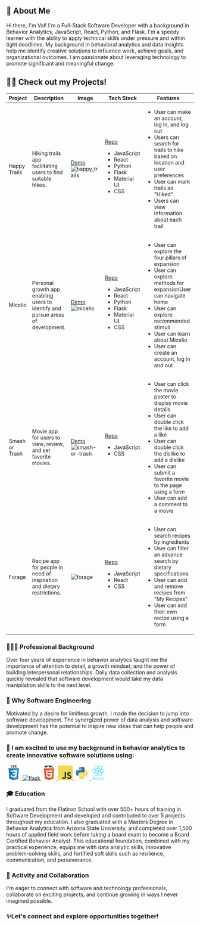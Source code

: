 ## 👋 About Me
Hi there, I'm Val! I'm a Full-Stack Software Developer with a background in Behavior Analytics, JavaScript, React, Python, and Flask. I'm a speedy learner with the ability to apply technical skills under pressure and within tight deadlines. My background in behavioral analytics and data insights help me identify creative solutions to influence work, achieve goals, and organizational outcomes. I am passionate about leveraging technology to promote significant and meaningful change.

## 🍿🎥 Check out my Projects!


| Project        | Description                                                         | Image           | Tech Stack                                       | Features                                                                                                      |
|----------------|---------------------------------------------------------------------|-----------------|--------------------------------------------------|---------------------------------------------------------------------------------------------------------------|
| Happy Trails   |  Hiking trails app facilitating users to find suitable hikes.|[Demo](https://www.youtube.com/watch?v=g_8xGVR43OQ)  ![happy_trails](https://github.com/vcali02/vcali02/assets/122405969/8acf48c5-3062-4055-8fc7-7c685c616dc2)|[Repo](https://github.com/vcali02/Happy_Trails) <ul><li>JavaScript</li><li>React</li><li>Python</li><li>Flask</li><li>Material UI</li><li>CSS</li></ul>|<ul><li>User can make an account, log in, and log out</li><li>Users can search for trails to hike based on location and user preferences</li><li>User can mark trails as "Hiked"</li><li>Users can view information about each trail</li></ul>                                                 |
| Micelio        | Personal growth app enabling users to identify and pursue areas of development. |[Demo](https://www.youtube.com/watch?v=HWcm-QKDm5g) ![micelio](https://github.com/vcali02/vcali02/assets/122405969/5c889672-c6f7-4b1f-96f8-c127d99d4bd6)| [Repo](https://github.com/vcali02/micelio) <ul><li>JavaScript</li><li>React</li><li>Python</li><li>Flask</li><li>Material UI</li><li>CSS</li></ul>|<ul><li>User can explore the four pillars of expansion</li><li>User can explore methods for expansionUser can navigate home</li><li>User can explore recommended stimuli</li><li>User can learn about Micelio</li><li>User can create an account, log in and out</li></ul>|
| Smash or Trash | Movie app for users to view, review, and set favorite movies. |[Demo](https://www.youtube.com/watch?v=7v81tOzrDYk) ![smash-or-trash](https://github.com/vcali02/vcali02/assets/122405969/a189c0b7-69f3-4a14-ba6d-c1e905855675)| [Repo](https://github.com/dxyz773/smash-or-trash) <ul><li>JavaScript</li><li>CSS</li></ul>|<ul><li>User can click the movie poster to display movie details</li><li>User can double click the like to add a like</li><li>User can double click the dislike to add a dislike</li><li>User can submit a favorite movie to the page using a form</li><li>User can add a comment to a movie</li><ul>|
| Forage         | Recipe app for people in need of inspiration and dietary restrictions.               | ![forage](https://github.com/vcali02/vcali02/assets/122405969/eda0429f-1edf-4913-a187-977c42113cfc)|     [Repo](https://github.com/vcali02/Forage_01) <ul><li>JavaScript</li><li>React</li><li>CSS</li></ul>|<ul><li>User can search recipes by ingredients</li><li>User can filter an advance search by dietary specifications</li><li>User can add and remove recipes from "My Recipes"</li><li>User can add their own recipe using a form</li><ul>  |


### 👩🏽‍🏫 Professional Background
Over four years of experience in behavior analytics taught me the importance of attention to detail, a growth mindset, and the power of building interpersonal relationships. Daily data collection and analysis quickly revealed that software development would take my data manipilation skills to the next level. 

### 🚀 Why Software Engineering
Motivated by a desire for limitless growth, I made the decision to jump into software development. The synergized power of data analysis and software development has the potential to inspire new ideas that can help people and promote change. 

### 🧠 I am excited to use my background in behavior analytics to create innovative software solutions using:
<p align="left"> <a href="https://www.w3schools.com/css/" target="_blank" rel="noreferrer"> <img src="https://raw.githubusercontent.com/devicons/devicon/master/icons/css3/css3-original-wordmark.svg" alt="css3" width="40" height="40"/> </a> <a href="https://flask.palletsprojects.com/" target="_blank" rel="noreferrer"> <img src="https://www.vectorlogo.zone/logos/pocoo_flask/pocoo_flask-icon.svg" alt="flask" width="40" height="40"/> </a> <a href="https://www.w3.org/html/" target="_blank" rel="noreferrer"> <img src="https://raw.githubusercontent.com/devicons/devicon/master/icons/html5/html5-original-wordmark.svg" alt="html5" width="40" height="40"/> </a> <a href="https://developer.mozilla.org/en-US/docs/Web/JavaScript" target="_blank" rel="noreferrer"> <img src="https://raw.githubusercontent.com/devicons/devicon/master/icons/javascript/javascript-original.svg" alt="javascript" width="40" height="40"/> </a> <a href="https://www.python.org" target="_blank" rel="noreferrer"> <img src="https://raw.githubusercontent.com/devicons/devicon/master/icons/python/python-original.svg" alt="python" width="40" height="40"/> </a> <a href="https://reactjs.org/" target="_blank" rel="noreferrer"> <img src="https://raw.githubusercontent.com/devicons/devicon/master/icons/react/react-original-wordmark.svg" alt="react" width="40" height="40"/> </a> 
  
### 🎓 Education 
I graduated from the Flatiron School with over 500+ hours of training in Software Development and developed and contributed to over 5 projects throughout my education.
I also graduated with a Masters Degree in Behavior Analytics from Arizona State University, and completed over 1,500 hours of applied field work before taking a board exam to become a Board Certified Behavior Analyst. This educational foundation, combined with my practical experience, equips me with data analytic skills, innovative problem-solving skills, and fortified soft skills such as resilience, communication, and perseverance. 

### 🌱 Activity and Collaboration
I'm eager to connect with software and technology professionals, collaborate on exciting projects, and continue growing in ways I never imagined possible. 

### ✨Let's connect and explore opportunities together!


